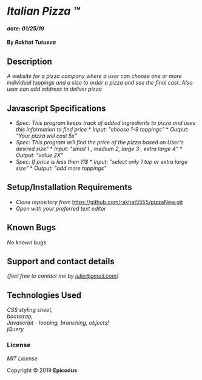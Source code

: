 # _Italian Pizza &trade;_

#### _date: 01/25/19_

#### By _**Rakhat Tutueva**_

## Description

_A website for a pizza company where a user can choose one or more individual toppings and a size to order a pizza and see the final cost. Also user can add address to deliver pizza_


## Javascript Specifications
* _Spec: This program keeps track of added ingredients to pizza and uses this information to find price_
      * _Input: "choose 1-9 toppings"_
      * _Output: "Your pizza will cost 5x"_
* _Spec: This program will find the price of the pizza based on User's desired size"_
      * _Input: "small 1 , medium 2, large 3 , extra large 4"_
      * _Output: "value 2X"_
* _Spec: If price is less then 11$_
      * _Input: "select only 1 top or extra large size"_
      * _Output: "add more toppings"_



## Setup/Installation Requirements

* _Clone repository from_ https://github.com/rakhat5555/pizzaNew.git
* _Open with your preferred text editor_
## Known Bugs

_No known bugs_

## Support and contact details

_{feel free to contact me by julie@gmail.com}_

## Technologies Used

_CSS styling sheet,<br> bootstrap,<br>Javascript - looping, branching, objects! <br> jQuery_

### License

*MIT License*

Copyright &copy; 2019 **Epicodus**
